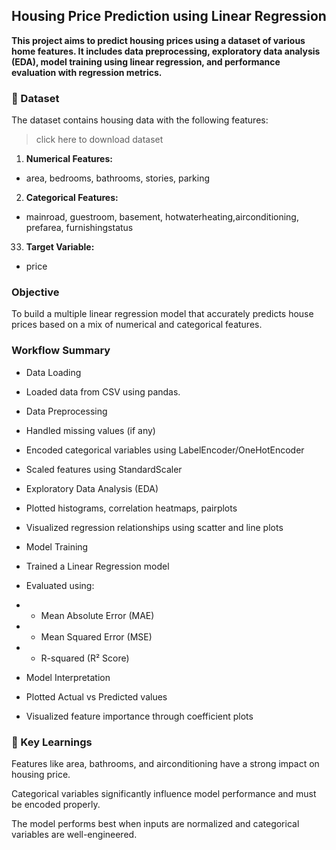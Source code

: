 ## **Housing Price Prediction using Linear Regression**
**This project aims to predict housing prices using a dataset of various home features. It includes data preprocessing, exploratory data analysis (EDA), 
model training using linear regression, and performance evaluation with regression metrics.**

### 📂 Dataset
The dataset contains housing data with the following features: 
  > click here to download dataset

1. **Numerical Features:**
* area, bedrooms, bathrooms, stories, parking

2. **Categorical Features:**
* mainroad, guestroom, basement, hotwaterheating,airconditioning, prefarea, furnishingstatus

33. **Target Variable:**
* price

### Objective
To build a multiple linear regression model that accurately predicts house prices based on a mix of numerical and categorical features.

### Workflow Summary
* Data Loading
* Loaded data from CSV using pandas.
* Data Preprocessing
* Handled missing values (if any)
* Encoded categorical variables using LabelEncoder/OneHotEncoder
* Scaled features using StandardScaler
* Exploratory Data Analysis (EDA)
* Plotted histograms, correlation heatmaps, pairplots
* Visualized regression relationships using scatter and line plots
* Model Training
* Trained a Linear Regression model
* Evaluated using:

* * Mean Absolute Error (MAE)

* * Mean Squared Error (MSE)

* * R-squared (R² Score)

* Model Interpretation

* Plotted Actual vs Predicted values

* Visualized feature importance through coefficient plots

### 🧠 Key Learnings
Features like area, bathrooms, and airconditioning have a strong impact on housing price.

Categorical variables significantly influence model performance and must be encoded properly.

The model performs best when inputs are normalized and categorical variables are well-engineered.

